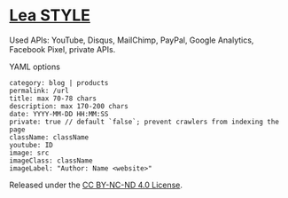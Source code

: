 # [Lea STYLE](https://lea.laukstein.com)

Used APIs: YouTube, Disqus, MailChimp, PayPal, Google Analytics, Facebook Pixel, private APIs.

YAML options

    category: blog | products
    permalink: /url
    title: max 70-78 chars
    description: max 170-200 chars
    date: YYYY-MM-DD HH:MM:SS
    private: true // default `false`; prevent crawlers from indexing the page
    className: className
    youtube: ID
    image: src
    imageClass: className
    imageLabel: "Author: Name <website>"

Released under the [CC BY-NC-ND 4.0 License](LICENSE).
